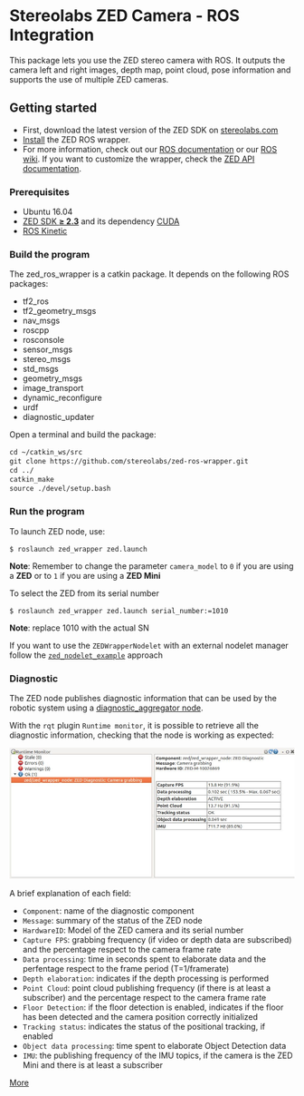 # Stereolabs ZED Camera - ROS Integration

This package lets you use the ZED stereo camera with ROS. It outputs the camera left and right images, depth map, point cloud, pose information and supports the use of multiple ZED cameras.

## Getting started

- First, download the latest version of the ZED SDK on [stereolabs.com](https://www.stereolabs.com/developers/)
- [Install](#build-the-program) the ZED ROS wrapper.
- For more information, check out our [ROS documentation](https://www.stereolabs.com/documentation/guides/using-zed-with-ros/introduction.html) or our [ROS wiki](http://wiki.ros.org/zed-ros-wrapper). If you want to customize the wrapper, check the [ZED API documentation](https://www.stereolabs.com/developers/documentation/API/).

### Prerequisites

- Ubuntu 16.04
- [ZED SDK **≥ 2.3**](https://www.stereolabs.com/developers/) and its dependency [CUDA](https://developer.nvidia.com/cuda-downloads)
- [ROS Kinetic](http://wiki.ros.org/kinetic/Installation/Ubuntu)

### Build the program

The zed_ros_wrapper is a catkin package. It depends on the following ROS packages:

   - tf2_ros
   - tf2_geometry_msgs
   - nav_msgs
   - roscpp
   - rosconsole
   - sensor_msgs
   - stereo_msgs
   - std_msgs
   - geometry_msgs
   - image_transport
   - dynamic_reconfigure
   - urdf
   - diagnostic_updater

Open a terminal and build the package:

    cd ~/catkin_ws/src
    git clone https://github.com/stereolabs/zed-ros-wrapper.git
    cd ../
    catkin_make
    source ./devel/setup.bash

### Run the program

To launch ZED node, use:

    $ roslaunch zed_wrapper zed.launch

**Note**: Remember to change the parameter `camera_model` to `0` if you are using a **ZED** or to `1` if you are using a **ZED Mini**

 To select the ZED from its serial number

    $ roslaunch zed_wrapper zed.launch serial_number:=1010 

**Note**: replace 1010 with the actual SN

If you want to use the `ZEDWrapperNodelet` with an external nodelet manager follow the [`zed_nodelet_example`](https://github.com/stereolabs/zed-ros-wrapper/tree/master/examples/zed_nodelet_example) approach

### Diagnostic
The ZED node publishes diagnostic information that can be used by the robotic system using a [diagnostic_aggregator node](http://wiki.ros.org/diagnostic_aggregator).

With the `rqt` plugin `Runtime monitor`, it is possible to retrieve all the diagnostic information, checking that the node is working as expected:

![](../images/rqt_diagnostic.jpg)

A brief explanation of each field:

  -  `Component`: name of the diagnostic component
  -  `Message`: summary of the status of the ZED node
  -  `HardwareID`: Model of the ZED camera and its serial number
  -  `Capture FPS`: grabbing frequency (if video or depth data are subscribed) and the percentage respect to the camera frame rate
  -  `Data processing`: time in seconds spent to elaborate data and the perfentage respect to the frame period (T=1/framerate)
  -  `Depth elaboration`: indicates if the depth processing is performed
  -  `Point Cloud`: point cloud publishing frequency (if there is at least a subscriber) and the percentage respect to the camera frame rate
  -  `Floor Detection`: if the floor detection is enabled, indicates if the floor has been detected and the camera position correctly initialized
  -  `Tracking status`: indicates the status of the positional tracking, if enabled
  -  `Object data processing`: time spent to elaborate Object Detection data
  -  `IMU`: the publishing frequency of the IMU topics, if the camera is the ZED Mini and there is at least a subscriber


[More](https://www.stereolabs.com/documentation/guides/using-zed-with-ros/introduction.html)





